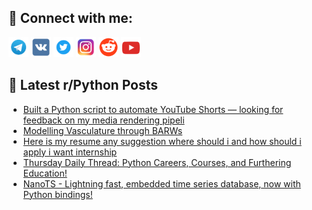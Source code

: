 ## 🔎 Connect with me:
[<img src="https://github.com/bullbesh/bullbesh/blob/main/images/Telegram.png" width="32" height="32" />](https://t.me/bullbesh)
[<img src="https://github.com/bullbesh/bullbesh/blob/main/images/VK.png" width="32" height="32" />](https://vk.com/bullbesh)
[<img src="https://github.com/bullbesh/bullbesh/blob/main/images/Twitter.png" width="32" height="32" />](https://twitter.com/bullbesh1)
[<img src="https://github.com/bullbesh/bullbesh/blob/main/images/Instagram.png" width="32" height="32" />](https://www.instagram.com/bullbesh)
[<img src="https://github.com/bullbesh/bullbesh/blob/main/images/Reddit.png" width="32" height="32" />](https://www.reddit.com/user/bullbesh)
[<img src="https://github.com/bullbesh/bullbesh/blob/main/images/YouTube.png" width="32" height="32" />](https://www.youtube.com/channel/UCtfjRs6uzgq5mfm8S06WTcg)

## 📕 Latest r/Python Posts
<!-- BLOG-POST-LIST:START -->
- [Built a Python script to automate YouTube Shorts — looking for feedback on my media rendering pipeli](https://www.reddit.com/r/Python/comments/1lf4ezr/built_a_python_script_to_automate_youtube_shorts/)
- [Modelling Vasculature through BARWs](https://www.reddit.com/r/Python/comments/1lf4djo/modelling_vasculature_through_barws/)
- [Here is my resume any suggestion where should i and how should i apply i want internship](https://www.reddit.com/r/Python/comments/1lf0591/here_is_my_resume_any_suggestion_where_should_i/)
- [Thursday Daily Thread: Python Careers, Courses, and Furthering Education!](https://www.reddit.com/r/Python/comments/1lewl21/thursday_daily_thread_python_careers_courses_and/)
- [NanoTS - Lightning fast, embedded time series database, now with Python bindings!](https://www.reddit.com/r/Python/comments/1lew5ve/nanots_lightning_fast_embedded_time_series/)
<!-- BLOG-POST-LIST:END -->
